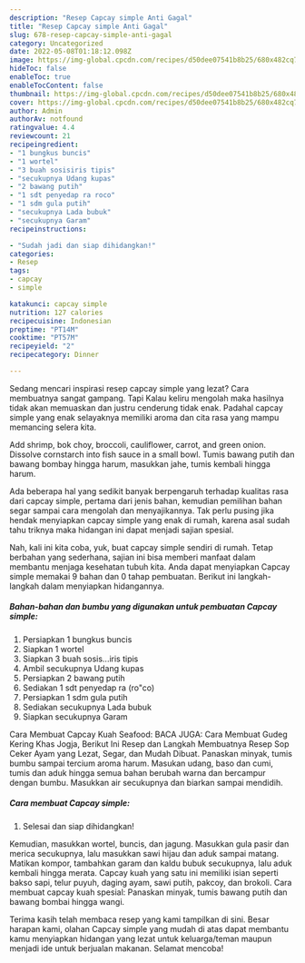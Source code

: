 ```yaml
---
description: "Resep Capcay simple Anti Gagal"
title: "Resep Capcay simple Anti Gagal"
slug: 678-resep-capcay-simple-anti-gagal
category: Uncategorized
date: 2022-05-08T01:18:12.098Z
image: https://img-global.cpcdn.com/recipes/d50dee07541b8b25/680x482cq70/capcay-simple-foto-resep-utama.jpg
hideToc: false
enableToc: true
enableTocContent: false
thumbnail: https://img-global.cpcdn.com/recipes/d50dee07541b8b25/680x482cq70/capcay-simple-foto-resep-utama.jpg
cover: https://img-global.cpcdn.com/recipes/d50dee07541b8b25/680x482cq70/capcay-simple-foto-resep-utama.jpg
author: Admin
authorAv: notfound
ratingvalue: 4.4
reviewcount: 21
recipeingredient:
- "1 bungkus buncis"
- "1 wortel"
- "3 buah sosisiris tipis"
- "secukupnya Udang kupas"
- "2 bawang putih"
- "1 sdt penyedap ra roco"
- "1 sdm gula putih"
- "secukupnya Lada bubuk"
- "secukupnya Garam"
recipeinstructions:

- "Sudah jadi dan siap dihidangkan!"
categories:
- Resep
tags:
- capcay
- simple

katakunci: capcay simple 
nutrition: 127 calories
recipecuisine: Indonesian
preptime: "PT14M"
cooktime: "PT57M"
recipeyield: "2"
recipecategory: Dinner

---
```



Sedang mencari inspirasi resep capcay simple yang lezat? Cara membuatnya sangat gampang. Tapi Kalau keliru mengolah maka hasilnya tidak akan memuaskan dan justru cenderung tidak enak. Padahal capcay simple yang enak selayaknya memiliki aroma dan cita rasa yang mampu memancing selera kita.


Add shrimp, bok choy, broccoli, cauliflower, carrot, and green onion. Dissolve cornstarch into fish sauce in a small bowl. Tumis bawang putih dan bawang bombay hingga harum, masukkan jahe, tumis kembali hingga harum.

Ada beberapa hal yang sedikit banyak berpengaruh terhadap kualitas rasa dari capcay simple, pertama dari jenis bahan, kemudian pemilihan bahan segar sampai cara mengolah dan menyajikannya. Tak perlu pusing jika hendak menyiapkan capcay simple yang enak di rumah, karena asal sudah tahu triknya maka hidangan ini dapat menjadi sajian spesial.


Nah, kali ini kita coba, yuk, buat capcay simple sendiri di rumah. Tetap berbahan yang sederhana, sajian ini bisa memberi manfaat dalam membantu menjaga kesehatan tubuh kita. Anda dapat menyiapkan Capcay simple memakai 9 bahan dan 0 tahap pembuatan. Berikut ini langkah-langkah dalam menyiapkan hidangannya.

<!--inarticleads1-->

##### Bahan-bahan dan bumbu yang digunakan untuk pembuatan Capcay simple:

1. Persiapkan 1 bungkus buncis
1. Siapkan 1 wortel
1. Siapkan 3 buah sosis...iris tipis
1. Ambil secukupnya Udang kupas
1. Persiapkan 2 bawang putih
1. Sediakan 1 sdt penyedap ra (ro&#34;co)
1. Persiapkan 1 sdm gula putih
1. Sediakan secukupnya Lada bubuk
1. Siapkan secukupnya Garam


Cara Membuat Capcay Kuah Seafood: BACA JUGA: Cara Membuat Gudeg Kering Khas Jogja, Berikut Ini Resep dan Langkah Membuatnya Resep Sop Ceker Ayam yang Lezat, Segar, dan Mudah Dibuat. Panaskan minyak, tumis bumbu sampai tercium aroma harum. Masukan udang, baso dan cumi, tumis dan aduk hingga semua bahan berubah warna dan bercampur dengan bumbu. Masukkan air secukupnya dan biarkan sampai mendidih. 

<!--inarticleads2-->

##### Cara membuat Capcay simple:


1. Selesai dan siap dihidangkan!

Kemudian, masukkan wortel, buncis, dan jagung. Masukkan gula pasir dan merica secukupnya, lalu masukkan sawi hijau dan aduk sampai matang. Matikan kompor, tambahkan garam dan kaldu bubuk secukupnya, lalu aduk kembali hingga merata. Capcay kuah yang satu ini memiliki isian seperti bakso sapi, telur puyuh, daging ayam, sawi putih, pakcoy, dan brokoli. Cara membuat capcay kuah spesial: Panaskan minyak, tumis bawang putih dan bawang bombai hingga wangi. 

Terima kasih telah membaca resep yang kami tampilkan di sini. Besar harapan kami, olahan Capcay simple yang mudah di atas dapat membantu kamu menyiapkan hidangan yang lezat untuk keluarga/teman maupun menjadi ide untuk berjualan makanan. Selamat mencoba!
